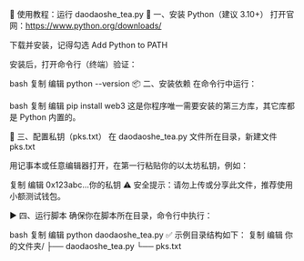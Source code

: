 🚀 使用教程：运行 daodaoshe_tea.py
🧰 一、安装 Python（建议 3.10+）
打开官网：https://www.python.org/downloads/

下载并安装，记得勾选 Add Python to PATH

安装后，打开命令行（终端）验证：

bash
复制
编辑
python --version
📦 二、安装依赖
在命令行中运行：

bash
复制
编辑
pip install web3
这是你程序唯一需要安装的第三方库，其它库都是 Python 内置的。

🔐 三、配置私钥（pks.txt）
在 daodaoshe_tea.py 文件所在目录，新建文件 pks.txt

用记事本或任意编辑器打开，在第一行粘贴你的以太坊私钥，例如：

复制
编辑
0x123abc...你的私钥
⚠️ 安全提示：请勿上传或分享此文件，推荐使用小额测试钱包。

▶️ 四、运行脚本
确保你在脚本所在目录，命令行中执行：

bash
复制
编辑
python daodaoshe_tea.py
✅ 示例目录结构如下：
复制
编辑
你的文件夹/
├── daodaoshe_tea.py
└── pks.txt
